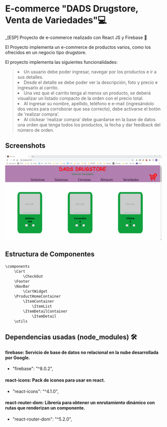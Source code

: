 # E-commerce "DADS Drugstore, Venta de Variedades"💻

_[ESP] Proyecto de e-commerce realizado con React JS  y Firebase :blue_heart:

El Proyecto implementa un e-commerce de productos varios, como los ofrecidos en un negocio tipo drugstore.

El proyecto implementa las siguientes funcionalidades:
> <li>Un usuario debe poder ingresar, navegar por los productos e ir a sus detalles.
> <li>Desde el detalle se debe poder ver la descripción, foto y precio e ingresarlo al carrito. 
> <li>Una vez que el carrito tenga al menos un producto, se deberá visualizar un listado compacto de la orden con el precio total. 
> <li>Al ingresar su nombre, apellido, teléfono e e-mail (ingresándolo dos veces para corroborar que sea correcto), debe activarse el botón de ‘realizar compra’.
> <li>Al clickear ‘realizar compra’ debe guardarse en la base de datos una orden que tenga todos los productos, la fecha y dar feedback del número de orden.

## Screenshots
![DADSDrugstore](https://github.com/AlbarranFernando/dads/blob/main/dadsDrugstore.gif)

## Estructura de Componentes
	\components
		\Cart
			\CheckOut
		\Footer
		\NavBar
			\CartWidget
		\ProductHomeContainer
			\ItemContainer
				\ItemList
			\ItemDetailContainer
				\ItemDetail
		\utils

## Dependencias usadas (node_modules) 🛠️

#### firebase: Servicio de base de datos no relacional en la nube desarrollada por Google.
* "firebase": "^8.0.2",
#### react-icons: Pack de iconos para usar en react.
* "react-icons": "^4.1.0",
#### react-router-dom: Librería para obtener un enrutamiento dinámico con rutas que renderizan un componente.
* "react-router-dom": "^5.2.0",

